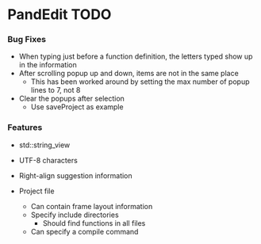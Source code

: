 # PandEdit TODO

### Bug Fixes
- When typing just before a function definition, the letters typed show up in the information
- After scrolling popup up and down, items are not in the same place
	- This has been worked around by setting the max number of popup lines to 7, not 8
- Clear the popups after selection
	- Use saveProject as example

### Features
- std::string_view
- UTF-8 characters

- Right-align suggestion information

- Project file
	- Can contain frame layout information
	- Specify include directories
		- Should find functions in all files
	- Can specify a compile command
